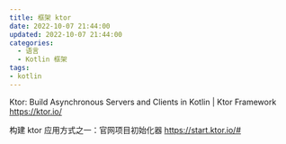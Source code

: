 ```yaml
---
title: 框架 ktor
date: 2022-10-07 21:44:00
updated: 2022-10-07 21:44:00
categories:
  - 语言
  - Kotlin 框架
tags:
- kotlin
---
```


Ktor: Build Asynchronous Servers and Clients in Kotlin | Ktor Framework
<https://ktor.io/>

构建 ktor 应用方式之一：官网项目初始化器 <https://start.ktor.io/#>

<!-- more -->